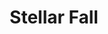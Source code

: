 ---
title: "Stellar Fall"
description: "This illustration captures that suspended moment between dream and universe, where the body floats but the mind sinks. The figure, dressed in a school uniform, drifts through a cosmos of blues and purples as if gravity were a distant memory. It’s an exploration of vulnerability, of the invisible weight that pulls us even through the most beautiful landscapes. With each star, a question; with each stroke, an emotion that cannot be named. This piece is my way of speaking about the vertigo of growing up."
image: "@assets/projects/3.jpg"
---